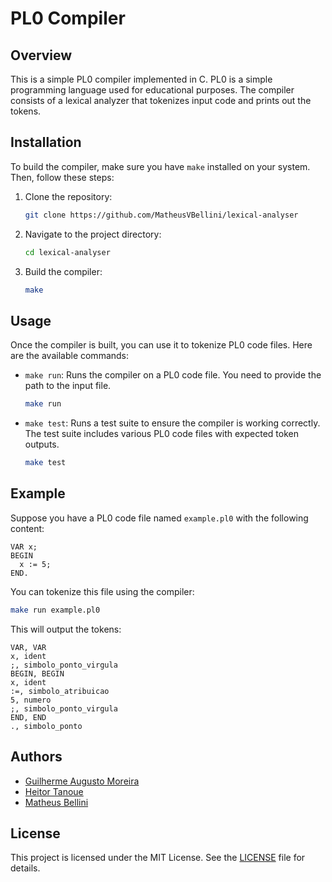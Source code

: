 # PL0 Compiler

## Overview

This is a simple PL0 compiler implemented in C. PL0 is a simple programming language used for educational purposes. The compiler consists of a lexical analyzer that tokenizes input code and prints out the tokens.

## Installation

To build the compiler, make sure you have `make` installed on your system. Then, follow these steps:

1. Clone the repository:

    ```bash
    git clone https://github.com/MatheusVBellini/lexical-analyser
    ```

2. Navigate to the project directory:

    ```bash
    cd lexical-analyser
    ```

3. Build the compiler:

    ```bash
    make
    ```

## Usage

Once the compiler is built, you can use it to tokenize PL0 code files. Here are the available commands:

- `make run`: Runs the compiler on a PL0 code file. You need to provide the path to the input file.

    ```bash
    make run
    ```

- `make test`: Runs a test suite to ensure the compiler is working correctly. The test suite includes various PL0 code files with expected token outputs.

    ```bash
    make test
    ```

## Example

Suppose you have a PL0 code file named `example.pl0` with the following content:

```pl0
VAR x;
BEGIN
  x := 5;
END.
```

You can tokenize this file using the compiler:

```bash
make run example.pl0
```

This will output the tokens:

```
VAR, VAR
x, ident
;, simbolo_ponto_virgula
BEGIN, BEGIN
x, ident
:=, simbolo_atribuicao
5, numero
;, simbolo_ponto_virgula
END, END
., simbolo_ponto
```

## Authors
- [Guilherme Augusto Moreira](https://github.com/GuilhermeAMoreira)
- [Heitor Tanoue](https://github.com/heitortanoue)
- [Matheus Bellini](https://github.com/MatheusVBellini)

## License

This project is licensed under the MIT License. See the [LICENSE](LICENSE) file for details.